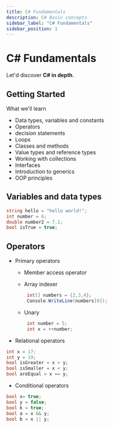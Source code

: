 ```yaml
---
title: C# Fundamentals
description: C# Basic concepts
sidebar_label: "C# Fundamentals"
sidebar_position: 1
---
```


# C# Fundamentals

Let'd discover **C# in depth**.

## Getting Started

What we'll learn

- Data types, variables and constants
- Operators
- decision statements
- Loops
- Classes and methods
- Value types and reference types
- Working with collections
- Interfaces
- Introduction to generics
- OOP principles

## Variables and data types

```csharp
string hello = "hello world!";
int number = 6;
double number2 = 7.1;
bool isTrue = true;
```

## Operators

- Primary operators

  - Member access operator
  - Array indexer

    ```csharp
     int[] numbers = {2,3,4};
     Console.WriteLine(numbers[0]);
    ```

  - Unary
    ```csharp
     int number = 5;
     int x = ++number;
    ```

- Relational operators

```csharp
int x = 17;
int y = 19;
bool isGreater = x > y;
bool isSmaller = x < y;
bool areEqual = x == y;
```

- Conditional operators

```csharp
bool x= true;
bool y = false;
bool k = true;
bool a = x && y;
bool b = x || y;
```
